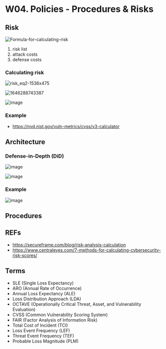 
# W04. Policies - Procedures & Risks

## Risk

![Formula-for-calculating-risk](https://github.com/user-attachments/assets/2a9e8c12-ea39-42ba-a993-4cae65265e82)


1. risk list
2. attack costs
3. defense costs

### Calculating risk  

![risk_eq2-1536x475](https://github.com/user-attachments/assets/2712ffdd-4353-4dec-9635-69ee9a9fd3b6)

![1646288743387](https://github.com/user-attachments/assets/9c8aa9d9-956e-4de7-b2e5-33a10216fc30)

![image](https://github.com/user-attachments/assets/a73acba5-78b1-4ca8-979a-f806c97aab19)


### Example
- https://nvd.nist.gov/vuln-metrics/cvss/v3-calculator 

## Architecture 

### Defense-in-Depth (DiD) 
  ![image](https://github.com/user-attachments/assets/61599f31-0447-4670-8bdb-442ce33b7fe2)

  ![image](https://github.com/user-attachments/assets/7a69bf64-664b-4a5a-bd18-da0f73b796f8)

### Example

  ![image](https://github.com/user-attachments/assets/9ddac80b-55f7-401e-85e4-dc43d7aef8e7)

  
## Procedures 

## REFs
- https://secureframe.com/blog/risk-analysis-calculation
- https://www.centraleyes.com/7-methods-for-calculating-cybersecurity-risk-scores/

## Terms
- SLE (Single Loss Expectancy)
- ARO (Annual Rate of Occurrence)
- Annual Loss Expectancy (ALE)
- Loss Distribution Approach (LDA)
- OCTAVE (Operationally Critical Threat, Asset, and Vulnerability Evaluation)
- CVSS (Common Vulnerability Scoring System)
- FAIR (Factor Analysis of Information Risk)
- Total Cost of Incident (TCI)
- Loss Event Frequency (LEF)
- Threat Event Frequency (TEF)
- Probable Loss Magnitude (PLM)
